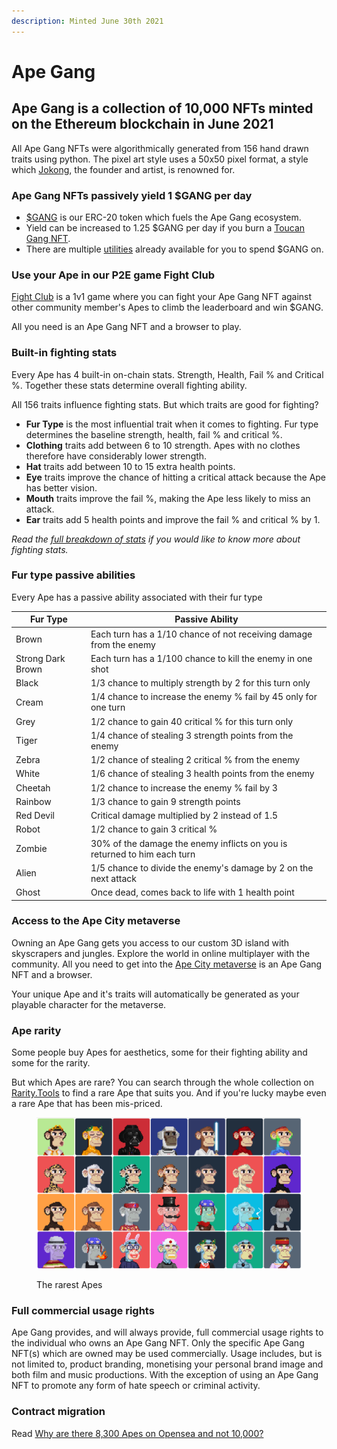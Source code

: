```yaml
---
description: Minted June 30th 2021
---
```


# Ape Gang

## Ape Gang is a collection of 10,000 NFTs minted on the Ethereum blockchain in June 2021

All Ape Gang NFTs were algorithmically generated from 156 hand drawn traits using python. The pixel art style uses a 50x50 pixel format, a style which [Jokong](../about-us/founders.md), the founder and artist, is renowned for.

### Ape Gang NFTs passively yield 1 $GANG per day

* [$GANG](../the-ecosystem/usdgang-token.md) is our ERC-20 token which fuels the Ape Gang ecosystem.
* Yield can be increased to 1.25 $GANG per day if you burn a [Toucan Gang NFT](toucan-gang.md).
* There are multiple [utilities](../the-ecosystem/utilities.md) already available for you to spend $GANG on.

### Use your Ape in our P2E game Fight Club

[Fight Club](../play-to-earn-games/fight-club/) is a 1v1 game where you can fight your Ape Gang NFT against other community member's Apes to climb the leaderboard and win $GANG.

All you need is an Ape Gang NFT and a browser to play.

### Built-in fighting stats

Every Ape has 4 built-in on-chain stats. Strength, Health, Fail % and Critical %. Together these stats determine overall fighting ability.

All 156 traits influence fighting stats. But which traits are good for fighting?

* **Fur Type** is the most influential trait when it comes to fighting. Fur type determines the baseline strength, health, fail % and critical %.
* **Clothing** traits add between 6 to 10 strength. Apes with no clothes therefore have considerably lower strength.
* **Hat** traits add between 10 to 15 extra health points.
* **Eye** traits improve the chance of hitting a critical attack because the Ape has better vision.
* **Mouth** traits improve the fail %, making the Ape less likely to miss an attack.
* **Ear** traits add 5 health points and improve the fail % and critical % by 1.

_Read the_ [_full breakdown of stats_](../faqs/which-ape-traits-are-good-for-fighting.md) _if you would like to know more about fighting stats._

### Fur type passive abilities

Every Ape has a passive ability associated with their fur type

| Fur Type          | Passive Ability                                                          |
| ----------------- | ------------------------------------------------------------------------ |
| Brown             | Each turn has a 1/10 chance of not receiving damage from the enemy       |
| Strong Dark Brown | Each turn has a 1/100 chance to kill the enemy in one shot               |
| Black             | 1/3 chance to multiply strength by 2 for this turn only                  |
| Cream             | 1/4 chance to increase the enemy % fail by 45 only for one turn          |
| Grey              | 1/2 chance to gain 40 critical % for this turn only                      |
| Tiger             | 1/4 chance of stealing 3 strength points from the enemy                  |
| Zebra             | 1/2 chance of stealing 2 critical % from the enemy                       |
| White             | 1/6 chance of stealing 3 health points from the enemy                    |
| Cheetah           | 1/2 chance to increase the enemy % fail by 3                             |
| Rainbow           | 1/3 chance to gain 9 strength points                                     |
| Red Devil         | Critical damage multiplied by 2 instead of 1.5                           |
| Robot             | 1/2 chance to gain 3 critical %                                          |
| Zombie            | 30% of the damage the enemy inflicts on you is returned to him each turn |
| Alien             | 1/5 chance to divide the enemy's damage by 2 on the next attack          |
| Ghost             | Once dead, comes back to life with 1 health point                        |

### Access to the Ape City metaverse

Owning an Ape Gang gets you access to our custom 3D island with skyscrapers and jungles. Explore the world in online multiplayer with the community. All you need to get into the [Ape City metaverse](../the-ecosystem/metaverse.md) is an Ape Gang NFT and a browser.

Your unique Ape and it's traits will automatically be generated as your playable character for the metaverse.

### Ape rarity

Some people buy Apes for aesthetics, some for their fighting ability and some for the rarity.&#x20;

But which Apes are rare? You can search through the whole collection on [Rarity.Tools](https://rarity.tools/ape-gang) to find a rare Ape that suits you. And if you're lucky maybe even a rare Ape that has been mis-priced.

<figure><img src="../.gitbook/assets/Ape-Gang-rarity-tools.png" alt=""><figcaption><p>The rarest Apes</p></figcaption></figure>

### Full commercial usage rights

Ape Gang provides, and will always provide, full commercial usage rights to the individual who owns an Ape Gang NFT. Only the specific Ape Gang NFT(s) which are owned may be used commercially. Usage includes, but is not limited to, product branding, monetising your personal brand image and both film and music productions. With the exception of using an Ape Gang NFT to promote any form of hate speech or criminal activity.

### Contract migration

Read [Why are there 8,300 Apes on Opensea and not 10,000?](../faqs/why-are-there-8-300-apes-on-opensea-and-not-10-000.md)
